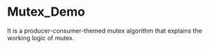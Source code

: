# Mutex_Demo
It is a producer-consumer-themed mutex algorithm that explains the working logic of mutex.
